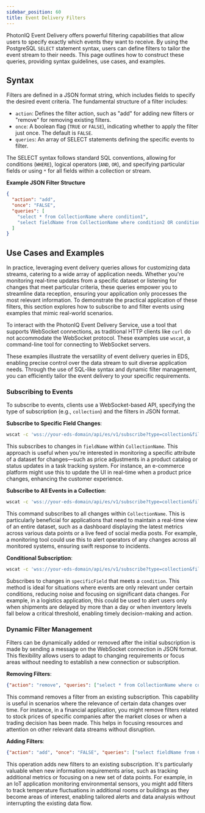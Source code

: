 ```yaml
---
sidebar_position: 60
title: Event Delivery Filters
---
```


PhotonIQ Event Delivery offers powerful filtering capabilities that allow users to specify exactly which events they want to receive. By using the PostgreSQL `SELECT` statement syntax, users can define filters to tailor the event stream to their needs. This page outlines how to construct these queries, providing syntax guidelines, use cases, and examples.

## Syntax

Filters are defined in a JSON format string, which includes fields to specify the desired event criteria. The fundamental structure of a filter includes:

- `action`: Defines the filter action, such as "add" for adding new filters or "remove" for removing existing filters.
- `once`: A boolean flag (`TRUE` or `FALSE`), indicating whether to apply the filter just once. The default is `FALSE`.
- `queries`: An array of SELECT statements defining the specific events to filter.

The SELECT syntax follows standard SQL conventions, allowing for conditions (`WHERE`), logical operators (`AND`, `OR`), and specifying particular fields or using `*` for all fields within a collection or stream.

**Example JSON Filter Structure**

```json
{
  "action": "add",
  "once": "FALSE",
  "queries": [
    "select * from CollectionName where condition1",
    "select fieldName from CollectionName where condition2 OR condition3"
  ]
}
```

## Use Cases and Examples

In practice, leveraging event delivery queries allows for customizing data streams, catering to a wide array of application needs. Whether you're monitoring real-time updates from a specific dataset or listening for changes that meet particular criteria, these queries empower you to streamline data reception, ensuring your application only processes the most relevant information. 
To demonstrate the practical application of these filters, this section explores how to subscribe to and filter events using examples that mimic real-world scenarios.

To interact with the PhotonIQ Event Delivery Service, use a tool that supports WebSocket connections, as traditional HTTP clients like `curl` do not accommodate the WebSocket protocol. These examples use `wscat`, a command-line tool for connecting to WebSocket servers.

These examples illustrate the versatility of event delivery queries in EDS, enabling precise control over the data stream to suit diverse application needs. Through the use of SQL-like syntax and dynamic filter management, you can efficiently tailor the event delivery to your specific requirements.

### Subscribing to Events

To subscribe to events, clients use a WebSocket-based API, specifying the type of subscription (e.g., `collection`) and the filters in JSON format.

**Subscribe to Specific Field Changes**:

```bash
wscat -c 'wss://your-eds-domain/api/es/v1/subscribe?type=collection&filters={"action": "add", "once": "FALSE", "queries": ["select fieldName from CollectionName"]}'
```

This subscribes to changes in `fieldName` within `CollectionName`. This approach is useful when you're interested in monitoring a specific attribute of a dataset for changes—such as price adjustments in a product catalog or status updates in a task tracking system. For instance, an e-commerce platform might use this to update the UI in real-time when a product price changes, enhancing the customer experience.

**Subscribe to All Events in a Collection**:

```bash
wscat -c 'wss://your-eds-domain/api/es/v1/subscribe?type=collection&filters={"action": "add", "once": "FALSE", "queries": ["select * from CollectionName"]}'
```

This command subscribes to all changes within `CollectionName`. This is particularly beneficial for applications that need to maintain a real-time view of an entire dataset, such as a dashboard displaying the latest metrics across various data points or a live feed of social media posts. For example, a monitoring tool could use this to alert operators of any changes across all monitored systems, ensuring swift response to incidents.

**Conditional Subscription**:

```bash
wscat -c 'wss://your-eds-domain/api/es/v1/subscribe?type=collection&filters={"action": "add", "once": "FALSE", "queries": ["select specificField from CollectionName where condition"]}'
```

Subscribes to changes in `specificField` that meets a `condition`. This method is ideal for situations where events are only relevant under certain conditions, reducing noise and focusing on significant data changes. For example, in a logistics application, this could be used to alert users only when shipments are delayed by more than a day or when inventory levels fall below a critical threshold, enabling timely decision-making and action.

### Dynamic Filter Management

Filters can be dynamically added or removed after the initial subscription is made by sending a message on the WebSocket connection in JSON format. This flexibility allows users to adapt to changing requirements or focus areas without needing to establish a new connection or subscription.

**Removing Filters**:

```json
{"action": "remove", "queries": ["select * from CollectionName where condition"]}
```

This command removes a filter from an existing subscription. This capability is useful in scenarios where the relevance of certain data changes over time. For instance, in a financial application, you might remove filters related to stock prices of specific companies after the market closes or when a trading decision has been made. This helps in focusing resources and attention on other relevant data streams without disruption.

**Adding Filters**:

```json
{"action": "add", "once": "FALSE", "queries": ["select fieldName from CollectionName", "select anotherField from CollectionName where condition"]}
```

This operation adds new filters to an existing subscription. It's particularly valuable when new information requirements arise, such as tracking additional metrics or focusing on a new set of data points. For example, in an IoT application monitoring environmental sensors, you might add filters to track temperature fluctuations in additional rooms or buildings as they become areas of interest, enabling tailored alerts and data analysis without interrupting the existing data flow.
